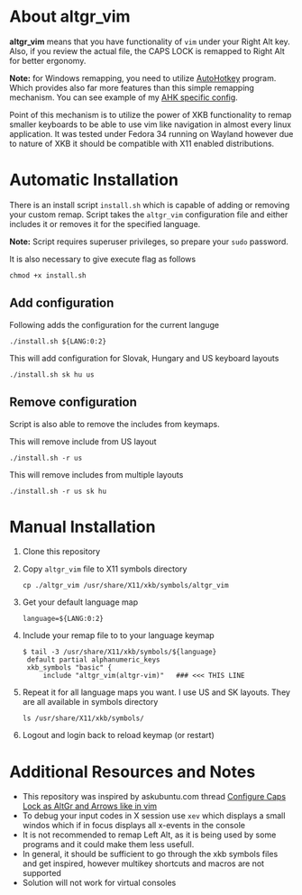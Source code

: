 # About altgr_vim

<b>altgr_vim</b> means that you have functionality of `vim` under your Right Alt key. Also, if you review the actual file, the CAPS LOCK is remapped to Right Alt for better ergonomy.

<b>Note:</b> for Windows remapping, you need to utilize [AutoHotkey](https://www.autohotkey.com/) program. Which provides also far more features than this simple remapping mechanism. You can see example of my [AHK specific config](https://github.com/matejkostros/profile-settings/blob/main/ArrowRemap.ahk).

Point of this mechanism is to utilize the power of XKB functionality to remap smaller keyboards to be able to use vim like navigation in almost every linux application.
It was tested under Fedora 34 running on Wayland however due to nature of XKB it should be compatible with X11 enabled distributions.

# Automatic Installation
There is an install script `install.sh` which is capable of adding or removing your custom remap. 
Script takes the `altgr_vim` configuration file and either includes it or removes it for the specified language.

<b>Note:</b> Script requires superuser privileges, so prepare your `sudo` password.

It is also necessary to give execute flag as follows 
```shell
chmod +x install.sh
```

## Add configuration
Following adds the configuration for the current languge
```shell
./install.sh ${LANG:0:2}
```

This will add configuration for Slovak, Hungary and US keyboard layouts
```shell
./install.sh sk hu us
```

## Remove configuration
Script is also able to remove the includes from keymaps.

This will remove include from US layout
```shell
./install.sh -r us
```

This will remove includes from multiple layouts
```shell
./install.sh -r us sk hu
```

# Manual Installation

1. Clone this repository
2. Copy `altgr_vim` file to X11 symbols directory

    ```shell
    cp ./altgr_vim /usr/share/X11/xkb/symbols/altgr_vim
    ```
3. Get your default language map
   ```shell
   language=${LANG:0:2}
   ```
4. Include your remap file to to your language keymap
   ```shell
   $ tail -3 /usr/share/X11/xkb/symbols/${language}
    default partial alphanumeric_keys
    xkb_symbols "basic" {
        include "altgr_vim(altgr-vim)"   ### <<< THIS LINE
    ```
5. Repeat it for all language maps you want. I use US and SK layouts. They are all available in symbols directory
    ```shell
    ls /usr/share/X11/xkb/symbols/
    ```
6. Logout and login back to reload keymap (or restart)

# Additional Resources and Notes
- This repository was inspired by askubuntu.com thread [Configure Caps Lock as AltGr and Arrows like in vim](https://askubuntu.com/questions/684459/configure-caps-lock-as-altgr-and-arrows-like-in-vim/898462#898462)
- To debug your input codes in X session use  `xev` which displays a small windos which if in focus displays all x-events in the console
- It is not recommended to remap Left Alt, as it is being used by some programs and it could make them less usefull.
- In general, it should be sufficient to go through the xkb symbols files and get inspired, however multikey shortcuts and macros are not supported
- Solution will not work for virtual consoles






